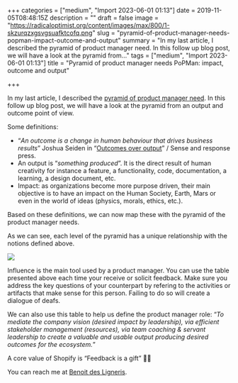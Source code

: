 +++
categories = ["medium", "Import 2023-06-01 01:13"]
date = 2019-11-05T08:48:15Z
description = ""
draft = false
image = "https://radicaloptimist.org/content/images/max/800/1-skzurqzxgsvgsuafktcofq.png"
slug = "pyramid-of-product-manager-needs-popman-impact-outcome-and-output"
summary = "In my last article, I described the pyramid of product manager need. In this follow up blog post, we will have a look at the pyramid from…"
tags = ["medium", "Import 2023-06-01 01:13"]
title = "Pyramid of product manager needs PoPMan: impact, outcome and output"

+++


In my last article, I described the [pyramid of product manager need](https://productcoalition.com/the-pyramid-of-the-product-manager-needs-maslow-inspired-44cd11d5c7aa). In this follow up blog post, we will have a look at the pyramid from an output and outcome point of view.

Some definitions:

* “_An outcome is a change in human behaviour that drives business results_” Joshua Seiden in “[Outcomes over output](https://amzn.to/336rRUq)” / Sense and response press.
* An output is “_something produced_”. It is the direct result of human creativity for instance a feature, a functionality, code, documentation, a learning, a design document, etc.
* Impact: as organizations become more purpose driven, their main objective is to have an impact on the Human Society, Earth, Mars or even in the world of ideas (physics, morals, ethics, etc.).

Based on these definitions, we can now map these with the pyramid of the product manager needs.

As we can see, each level of the pyramid has a unique relationship with the notions defined above.

<IMG src="https://radicaloptimist.org/content/images/max/800/1-wsobvrkyrbbzcx4ofu4mwa-2x.jpg" >

Influence is the main tool used by a product manager. You can use the table presented above each time your receive or solicit feedback. Make sure you address the key questions of your counterpart by refering to the activities or artifacts that make sense for this person. Failing to do so will create a dialogue of deafs.

We can also use this table to help us define the product manager role: “_To mediate the company vision (desired impact by leadership), via efficient stakeholder management (resources), via team coaching & servant leadership to create a valuable and usable output producing desired outcomes for the ecosystem._”

A core value of Shopify is “Feedback is a gift” 🙏🏼

You can reach me at [Benoit des Ligneris](mailto:ben@radicaloptimist.org ).



